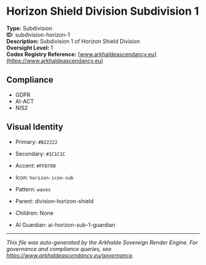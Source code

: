 # Horizon Shield Division Subdivision 1

**Type:** Subdivision  
**ID:** subdivision-horizon-1  
**Description:** Subdivision 1 of Horizon Shield Division  
**Oversight Level:** 1  
**Codex Registry Reference:** [www.arkhaldeascendancy.eu](https://www.arkhaldeascendancy.eu)

## Compliance

- GDPR
- AI-ACT
- NIS2

## Visual Identity

- Primary: `#B22222`
- Secondary: `#1C1C1C`
- Accent: `#FFD700`
- Icon: `horizon-icon-sub`
- Pattern: `waves`


- Parent: division-horizon-shield
- Children: None
- AI Guardian: ai-horizon-sub-1-guardian

---

*This file was auto-generated by the Arkhalde Sovereign Render Engine. For governance and compliance queries, see https://www.arkhaldeascendancy.eu/governance.*